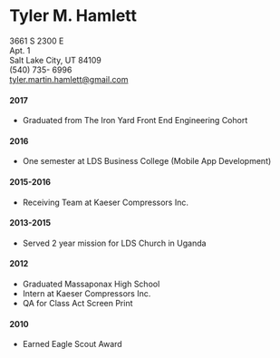 # __Tyler M. Hamlett__

3661 S 2300 E  
Apt. 1  
Salt Lake City, UT 84109  
(540) 735- 6996  
tyler.martin.hamlett@gmail.com

#### 2017

 * Graduated from The Iron Yard Front End Engineering Cohort

#### 2016

* One semester at LDS Business College (Mobile App Development)

#### 2015-2016

* Receiving Team at Kaeser Compressors Inc.

#### 2013-2015

* Served 2 year mission for LDS Church in Uganda

#### 2012

* Graduated Massaponax High School  
* Intern at Kaeser Compressors Inc.  
* QA for Class Act Screen Print

#### 2010

* Earned Eagle Scout Award
